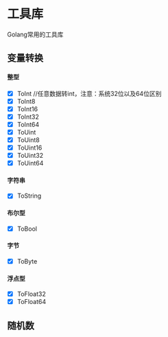 # 工具库
Golang常用的工具库

## 变量转换
#### 整型
- [x] ToInt		//任意数据转int，注意：系统32位以及64位区别
- [x] ToInt8
- [x] ToInt16
- [x] ToInt32
- [x] ToInt64
- [x] ToUint
- [x] ToUint8
- [x] ToUint16
- [x] ToUint32
- [x] ToUint64

#### 字符串
- [x] ToString

#### 布尔型
- [x] ToBool

#### 字节
- [x] ToByte

#### 浮点型
- [x] ToFloat32
- [x] ToFloat64
## 随机数
